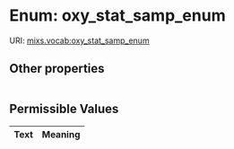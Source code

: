 
# Enum: oxy_stat_samp_enum




URI: [mixs.vocab:oxy_stat_samp_enum](https://w3id.org/mixs/vocab/oxy_stat_samp_enum)


## Other properties

|  |  |  |
| --- | --- | --- |

## Permissible Values

| Text | Meaning |
| :--- | --------: |

